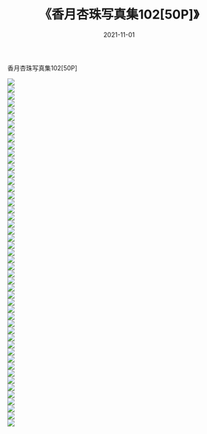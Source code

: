 ﻿---
layout: post
title:  《香月杏珠写真集102[50P]》
date:   2021-11-01
img: http://img.660000.xyz/Sharelink/性感/2021/香月杏珠写真集102[50P]/000.jpg
categories: [美女, 清纯, 唯美]
---

香月杏珠写真集102[50P]

  ![](http://img.660000.xyz/Sharelink/性感/2021/香月杏珠写真集102[50P]/001.jpg) <br> ![](http://img.660000.xyz/Sharelink/性感/2021/香月杏珠写真集102[50P]/002.jpg) <br> ![](http://img.660000.xyz/Sharelink/性感/2021/香月杏珠写真集102[50P]/003.jpg) <br> ![](http://img.660000.xyz/Sharelink/性感/2021/香月杏珠写真集102[50P]/004.jpg) <br> ![](http://img.660000.xyz/Sharelink/性感/2021/香月杏珠写真集102[50P]/005.jpg) <br> ![](http://img.660000.xyz/Sharelink/性感/2021/香月杏珠写真集102[50P]/006.jpg) <br> ![](http://img.660000.xyz/Sharelink/性感/2021/香月杏珠写真集102[50P]/007.jpg) <br> ![](http://img.660000.xyz/Sharelink/性感/2021/香月杏珠写真集102[50P]/008.jpg) <br> ![](http://img.660000.xyz/Sharelink/性感/2021/香月杏珠写真集102[50P]/009.jpg) <br> ![](http://img.660000.xyz/Sharelink/性感/2021/香月杏珠写真集102[50P]/010.jpg) <br> ![](http://img.660000.xyz/Sharelink/性感/2021/香月杏珠写真集102[50P]/011.jpg) <br> ![](http://img.660000.xyz/Sharelink/性感/2021/香月杏珠写真集102[50P]/012.jpg) <br> ![](http://img.660000.xyz/Sharelink/性感/2021/香月杏珠写真集102[50P]/013.jpg) <br> ![](http://img.660000.xyz/Sharelink/性感/2021/香月杏珠写真集102[50P]/014.jpg) <br> ![](http://img.660000.xyz/Sharelink/性感/2021/香月杏珠写真集102[50P]/015.jpg) <br> ![](http://img.660000.xyz/Sharelink/性感/2021/香月杏珠写真集102[50P]/016.jpg) <br> ![](http://img.660000.xyz/Sharelink/性感/2021/香月杏珠写真集102[50P]/017.jpg) <br> ![](http://img.660000.xyz/Sharelink/性感/2021/香月杏珠写真集102[50P]/018.jpg) <br> ![](http://img.660000.xyz/Sharelink/性感/2021/香月杏珠写真集102[50P]/019.jpg) <br> ![](http://img.660000.xyz/Sharelink/性感/2021/香月杏珠写真集102[50P]/020.jpg) <br> ![](http://img.660000.xyz/Sharelink/性感/2021/香月杏珠写真集102[50P]/021.jpg) <br> ![](http://img.660000.xyz/Sharelink/性感/2021/香月杏珠写真集102[50P]/022.jpg) <br> ![](http://img.660000.xyz/Sharelink/性感/2021/香月杏珠写真集102[50P]/023.jpg) <br> ![](http://img.660000.xyz/Sharelink/性感/2021/香月杏珠写真集102[50P]/024.jpg) <br> ![](http://img.660000.xyz/Sharelink/性感/2021/香月杏珠写真集102[50P]/025.jpg) <br> ![](http://img.660000.xyz/Sharelink/性感/2021/香月杏珠写真集102[50P]/026.jpg) <br> ![](http://img.660000.xyz/Sharelink/性感/2021/香月杏珠写真集102[50P]/027.jpg) <br> ![](http://img.660000.xyz/Sharelink/性感/2021/香月杏珠写真集102[50P]/028.jpg) <br> ![](http://img.660000.xyz/Sharelink/性感/2021/香月杏珠写真集102[50P]/029.jpg) <br> ![](http://img.660000.xyz/Sharelink/性感/2021/香月杏珠写真集102[50P]/030.jpg) <br> ![](http://img.660000.xyz/Sharelink/性感/2021/香月杏珠写真集102[50P]/031.jpg) <br> ![](http://img.660000.xyz/Sharelink/性感/2021/香月杏珠写真集102[50P]/032.jpg) <br> ![](http://img.660000.xyz/Sharelink/性感/2021/香月杏珠写真集102[50P]/033.jpg) <br> ![](http://img.660000.xyz/Sharelink/性感/2021/香月杏珠写真集102[50P]/034.jpg) <br> ![](http://img.660000.xyz/Sharelink/性感/2021/香月杏珠写真集102[50P]/035.jpg) <br> ![](http://img.660000.xyz/Sharelink/性感/2021/香月杏珠写真集102[50P]/036.jpg) <br> ![](http://img.660000.xyz/Sharelink/性感/2021/香月杏珠写真集102[50P]/037.jpg) <br> ![](http://img.660000.xyz/Sharelink/性感/2021/香月杏珠写真集102[50P]/038.jpg) <br> ![](http://img.660000.xyz/Sharelink/性感/2021/香月杏珠写真集102[50P]/039.jpg) <br> ![](http://img.660000.xyz/Sharelink/性感/2021/香月杏珠写真集102[50P]/040.jpg) <br> ![](http://img.660000.xyz/Sharelink/性感/2021/香月杏珠写真集102[50P]/041.jpg) <br> ![](http://img.660000.xyz/Sharelink/性感/2021/香月杏珠写真集102[50P]/042.jpg) <br> ![](http://img.660000.xyz/Sharelink/性感/2021/香月杏珠写真集102[50P]/043.jpg) <br> ![](http://img.660000.xyz/Sharelink/性感/2021/香月杏珠写真集102[50P]/044.jpg) <br> ![](http://img.660000.xyz/Sharelink/性感/2021/香月杏珠写真集102[50P]/045.jpg) <br> ![](http://img.660000.xyz/Sharelink/性感/2021/香月杏珠写真集102[50P]/046.jpg) <br> ![](http://img.660000.xyz/Sharelink/性感/2021/香月杏珠写真集102[50P]/047.jpg) <br> ![](http://img.660000.xyz/Sharelink/性感/2021/香月杏珠写真集102[50P]/048.jpg) <br> ![](http://img.660000.xyz/Sharelink/性感/2021/香月杏珠写真集102[50P]/049.jpg) <br>